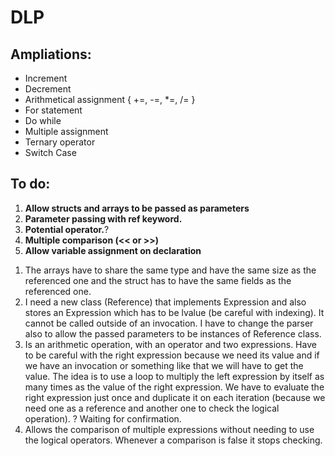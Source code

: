 # DLP

## Ampliations:
- Increment
- Decrement
- Arithmetical assignment { +=, -=, *=, /= }
- For statement
- Do while
- Multiple assignment
- Ternary operator
- Switch Case

## To do:
1) **Allow structs and arrays to be passed as parameters**
2) **Parameter passing with ref keyword.**
3) **Potential operator.**?
4) **Multiple comparison (<< or >>)**
5) **Allow variable assignment on declaration**

1. The arrays have to share the same type and have the same size as the referenced one and the struct has to have the same fields as the referenced one.
2. I need a new class (Reference) that implements Expression and also stores an Expression which has to be lvalue (be careful with indexing). It cannot be called outside of an invocation. I have to change the parser also to allow the passed parameters to be instances of Reference class.
3. Is an arithmetic operation, with an operator and two expressions. Have to be careful with the right expression because we need its value and if we have an invocation or something like that we will have to get the value. The idea is to use a loop to multiply the left expression by itself as many times as the value of the right expression. We have to evaluate the right expression just once and duplicate it on each iteration (because we need one as a reference and another one to check the logical operation). ? Waiting for confirmation.
4. Allows the comparison of multiple expressions without needing to use the logical operators. Whenever a comparison is false it stops checking.
